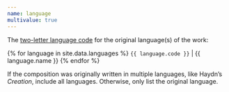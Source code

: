 ```yaml
---
name: language
multivalue: true
---
```

The <a href="https://en.wikipedia.org/wiki/List_of_ISO_639-1_codes" target="_blank">two-letter language code</a> for the original language(s) of the work:

{% for language in site.data.languages %}
`{{ language.code }}` |  {{ language.name }}
{% endfor %}

If the composition was originally written in multiple languages, like Haydn’s _Creation_, include all languages. Otherwise, only list the original language.